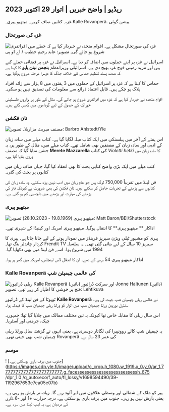 ## ریڈیو \| واضح خبریں \| اتوار 29 اکتوبر 2023

غزہ۔ کتابیں صاف کریں۔ میتھیو پیری۔ Kalle Rovanperä. پیشن گوئی

### غزہ کی صورتحال

![غزہ کی صورتحال مشکل ہے۔ اقوام متحدہ نے خبردار کیا ہے کہ خطے میں افراتفری شروع ہو جائے گی۔ تصویر: عابد رحیم خطیب / اے او پی](https://images.cdn.yle.fi/image/upload/c_crop,h_3780,w_6720,x_0,y_700/ar_1.777777777777777,c_fill,g_faces,h_10/0p_06/q_auto:eco/f_auto/fl_lossy/v1698587757/39-1192921653e641fc4a70)

اسرائیل نے غزہ پر اپنے حملوں میں اضافہ کر دیا ہے۔ اسرائیل نے غزہ پر فضائی حملے کیے ہیں اور مزید زمینی فوج غزہ بھیج دی ہے۔ اسرائیلی وزیراعظم **بنجمن نیتن یاہو** کا کہنا ہے کہ شدت پسند تنظیم حماس کے خلاف جنگ کا دوسرا مرحلہ شروع ہوگیا ہے۔

حماس کا کہنا ہے کہ غزہ پر اسرائیل کے حملوں میں 3 ہفتوں میں 8 ہزار سے زائد افراد ہلاک ہو چکے ہیں۔ قابل اعتماد ذرائع سے معلومات کی تصدیق نہیں ہو سکی۔

اقوام متحدہ نے خبردار کیا ہے کہ غزہ میں افراتفری شروع ہو جائے گی۔ مثال کے طور پر ہزاروں فلسطینی خوراک کے حصول کے لیے گوداموں میں گھس گئے ہیں۔

### نان فکشن

![مصنف میریٹ مزاریلا۔ تصویر: Barbro Ahlstedt/Yle](https://images.cdn.yle.fi/image/upload/c_crop,h_3159,w_5616,x_0,y_0/ar_1.777777777777777,c_fill,g_faces,h/175,h/1750q_auto:eco/f_auto/fl_lossy/v1620995152/39-806292609e6be113e02)

اس ہفتے کے آخر میں ہیلسنکی میں ایک کتاب میلہ لگایا گیا ہے۔ کتاب میلے میں سادہ زبان کے ادبی اور سادہ زبان کے مصنفین بھی شامل تھے۔ کتاب میلے میں، مثال کے طور پر، یہ جشن منایا گیا کہ مصنف **Merete Mazzarella** کی کتاب *Violetti hetki* کا سادہ زبان میں ورژن بنایا گیا ہے۔

کتب میلے میں ایک بڑی واضح کتابی بحث کا بھی انعقاد کیا گیا، جہاں صاف زبان میں کتابوں پر بحث کی گئی۔

فن لینڈ میں تقریباً 750,000 لوگ ہیں جو عام زبان میں ادب نہیں پڑھ سکتے۔ وہ سادہ زبان کی کتابوں سے پڑھنے کے تجربات حاصل کر سکتے ہیں۔ نان فکشن کی بھی ضرورت ہے کیونکہ فنز کی پڑھنے کی مہارت اور پڑھنے میں دلچسپی کم ہو گئی ہے۔

### میتھیو پیری

![میتھیو پیری (19.8.1969 - 28.10.2023) تصویر: Matt Baron/BEI/Shutterstock](https://images.cdn.yle.fi/image/upload/c_crop,h_2329,w_4141,x_0,y_54/ar1_.7777777777777777,c_fill,g_faces,h_675,w_1200/dpr_1.0/q_auto:eco/f_auto/fl_lossy/v1698579698/39-1192810653fd50bb)

اداکار ** میتھیو پیری** کا انتقال ہوگیا۔ میتھیو پیری امریکہ اور کینیڈا کے شہری تھے۔

پیری کو مشہور ٹیلی ویژن سیریز فرینڈز میں نمودار ہونے کے لیے جانا جاتا ہے۔ پیری کا کردار چاندلر بنگ تھا۔ Frendit TV سیریز 10 سال کے لیے بنائی گئی تھی۔ یہ سلسلہ 1994 میں شروع ہوا۔ اسے فن لینڈ میں بھی دکھایا گیا۔

اداکار میتھیو پیری 54 برس کے تھے۔ ان کا انتقال لاس اینجلس، امریکہ میں گھر پر ہوا۔

### Kalle Rovanperä کی عالمی چیمپئن شپ

![ریلی ڈرائیور Kalle Rovanperä (بائیں) اور سرکٹ ڈرائیور Jonne Haltunen (دائیں) فتح پر خوشی کا اظہار کر رہے تھے۔ تصویر: Lehtikuva](https://images.cdn.yle.fi/image/upload/c_crop,h_2406,w_4278,x_0,y_445/ar_1.77777777777777,c_fill,g_faces,h_675,w/100/d_co./f_auto/fl_lossy/v1698587806/39-1192922653e645d852bc)

ٹویوٹا کے فن لینڈ کے ڈرائیور **Kalle Rovanperä** نے عالمی ریلی چیمپئن شپ جیت لی ہے۔ سنٹرل یورپین ورلڈ چیمپئن شپ میں اتوار کو ورلڈ ریلی چیمپئن شپ کا فیصلہ ہوا۔

اس سال ریلی کا مقابلہ خاص تھا کیونکہ یہ تین مختلف ممالک میں چلایا گیا تھا: جمہوریہ چیک، جرمنی اور آسٹریا۔

یہ چیمپئن شپ کالے روونپیرا کی لگاتار دوسری ہے، یعنی انہوں نے گزشتہ سال ورلڈ ریلی چیمپئن شپ بھی جیتی تھی۔ Rovanperä کی عمر 23 سال ہے۔

### موسم

! [جنوب میں برف باری ہوسکتی ہے۔] (https://images.cdn.yle.fi/image/upload/c_crop،h_1080،w_1919،x_0،y_0/ar_1.77777777777777777777777،g_facessessesssessessesssessessh_675 /dpr_1.0 /q_auto:eco/f_auto/fl_lossy/v1698594490/39-1192967653e7ea05e07b)

پیر کو ملک کے شمالی اور وسطی علاقوں میں ابر آلود رہے گا۔ زیادہ تر بارش ہو رہی ہے، یعنی بارش نہیں ہو رہی۔ جنوب میں برف باری ہو سکتی ہے۔ درجہ حرارت +1 اور -6 ڈگری کے درمیان ہے، یہ لیپ لینڈ میں سرد ہے۔